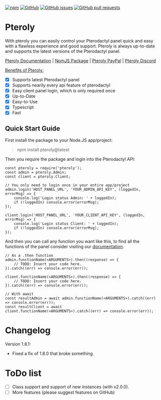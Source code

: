 ﻿[![npm](https://img.shields.io/npm/v/pteroly)](https://www.npmjs.com/package/pteroly)
[![GitHub](https://img.shields.io/github/license/FyreBlitz/pteroly)](https://github.com/FyreBlitz/pteroly/blob/main/LICENSE)
[![GitHub issues](https://img.shields.io/github/issues/FyreBlitz/pteroly)](https://github.com/FyreBlitz/pteroly/issues)
[![GitHub pull requests](https://img.shields.io/github/issues-pr/FyreBlitz/pteroly)](https://github.com/FyreBlitz/pteroly/pulls)

# Pteroly
With pteroly you can easily control your Pterodactyl panel quick and easy with a flawless experience and good support.
Pteroly is always up-to-date and supports the latest versions of the Pterodactyl panel.

[Pteroly Documentation](https://pteroly.fyreblitz.com/)
| [NpmJS Package](https://www.npmjs.com/package/pteroly/)
| [Pteroly PayPal](https://paypal.me/PureNodes)
| [Pteroly Discord](https://discord.gg/8dUwGewqfv)

<u>Benefits of Pteroly:</u>
 - [x] Supports latest Pterodactyl panel
 - [x] Supports nearily every api feature of pterodactyl
 - [x] Easy client panel login, which is only required once
 - [x] Up-to-Date
 - [x] Easy-to-Use
 - [x] Typescript
 - [x] Fast

## Quick Start Guide
First install the package to your Node.JS app/project:
> npm install pteroly@latest

Then you require the package and login into the Pterodactyl API:

    const pteroly = require('pteroly');
    const admin = pteroly.Admin;
    const client = pteroly.Client;
    
    // You only need to login once in your entire app/project
    admin.login('HOST_PANEL_URL', 'YOUR_ADMIN_API_KEY', (loggedIn, errorMsg) => {
	    console.log('Login status Admin: ' + loggedIn);
	    if (!loggedIn) console.error(errorMsg);
    });

    client.login('HOST_PANEL_URL', 'YOUR_CLIENT_API_KEY', (loggedIn, errorMsg) => {
	    console.log('Login status Client: ' + loggedIn);
	    if (!loggedIn) console.error(errorMsg);
    });
   And then you can call any function you want like this, to find all the functions of the panel consider visiting our [documentation](https://pteroly.fyreblitz.com/).
   

    // As a .then function
    admin.functionName(<ARGUMENTS>).then((response) => {
        // TODO: Insert your code here.
    }).catch((err) => console.error(err));

    client.functionName(<ARGUMENTS>).then((response) => {
        // TODO: Insert your code here.
    }).catch((err) => console.error(err));
    
    // With await
    const resultAdmin = await admin.functionName(<ARGUMENTS>).catch((err) => console.error(err));
    const resultClient = await client.functionName(<ARGUMENTS>).catch((err) => console.error(err));

# Changelog
Version 1.8.1:
- Fixed a fix of 1.8.0 that broke something.

# ToDo list
 - [ ] Class support and support of new instances (with v2.0.0).
 - [ ] More features (please suggest features on GitHub)